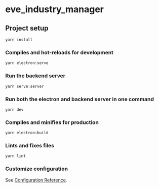 # eve_industry_manager

## Project setup
```
yarn install
```

### Compiles and hot-reloads for development
```
yarn electron:serve
```

### Run the backend server
```
yarn serve:server
```

### Run both the electron and backend server in one command
```
yarn dev
```

### Compiles and minifies for production
```
yarn electron:build
```

### Lints and fixes files
```
yarn lint
```

### Customize configuration
See [Configuration Reference](https://cli.vuejs.org/config/).
